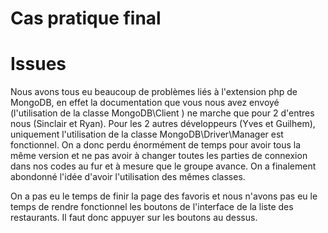 
# Cas pratique final

# Issues 

Nous avons tous eu beaucoup de problèmes liés à l'extension php de MongoDB, en effet la documentation que vous nous avez envoyé (l'utilisation de la classe MongoDB\Client ) ne marche que pour 2 d'entres nous (Sinclair et Ryan). Pour les 2 autres développeurs (Yves et Guilhem), uniquement l'utilisation de la classe MongoDB\Driver\Manager est fonctionnel.
On a donc perdu énormément de temps pour avoir tous la même version et ne pas avoir à changer toutes les parties de connexion dans nos codes au fur et à mesure que le groupe avance. On a finalement abondonné l'idée d'avoir l'utilisation des mêmes classes.

On a pas eu le temps de finir la page des favoris et nous n'avons pas eu le temps de rendre fonctionnel les boutons de l'interface de la liste des restaurants. Il faut donc appuyer sur les boutons au dessus. 
